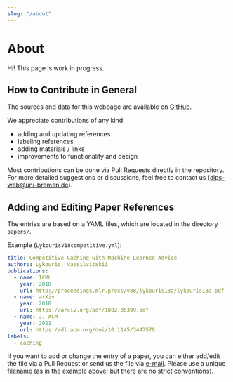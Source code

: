 ```yaml
---
slug: "/about"
---
```


# About

Hi! This page is work in progress.

## How to Contribute in General

The sources and data for this webpage are available on [GitHub](https://github.com/algorithms-with-predictions/algorithms-with-predictions.github.io).

We appreciate contributions of any kind:

- adding and updating references
- labeling references
- adding materials / links
- improvements to functionality and design

Most contributions can be done via Pull Requests directly in the repository. 
For more detailed suggestions or discussions, feel free to contact us ([alps-web@uni-bremen.de](mailto:alps-web@uni-bremen.de)). 

## Adding and Editing Paper References

The entries are based on a YAML files, which are located in the directory `papers/`.

Example (`LykourisV18competitive.yml`):

```yml
title: Competitive Caching with Machine Learned Advice
authors: Lykouris, Vassilvitskii
publications:
  - name: ICML
    year: 2018
    url: http://proceedings.mlr.press/v80/lykouris18a/lykouris18a.pdf
  - name: arXiv
    year: 2018
    url: https://arxiv.org/pdf/1802.05399.pdf
  - name: J. ACM
    year: 2021
    url: https://dl.acm.org/doi/10.1145/3447579
labels:
  - caching
```

If you want to add or change the entry of a paper, you can either add/edit the file via a Pull Request or send us the file via [e-mail](mailto:alps-web@uni-bremen.de). Please use a unique filename (as in the example above; but there are no strict conventions).


